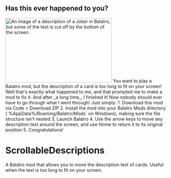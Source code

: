 ## Has this ever happened to you?
<img width="332" height="202" alt="An image of a description of a Joker in Balatro, but some of the text is cut off by the bottom of the screen." src="https://github.com/user-attachments/assets/ae950d5b-7a30-470d-b766-7e94e99b2627" />  
You want to play a Balatro mod, but the description of a card is too long to fit on your screen!  
Well that's exactly what happened to me, and that prompted me to make a mod to fix it.  
And after _a long time_, I finished it!  
Now nobody should ever have to go through what I went through!  
Just simply:  
1. Download this mod via Code > Download ZIP  
2. Install the mod into your Balatro Mods directory (`%AppData%/Roaming/Balatro/Mods` on Windows), making sure the file structure isn't nested  
3. Launch Balatro  
4. Use the arrow keys to move any description text around the screen, and use Home to return it to its original position  
5. Congratulations!  

# ScrollableDescriptions
A Balatro mod that allows you to move the description text of cards. Useful when the text is too long to fit on your screen.  
